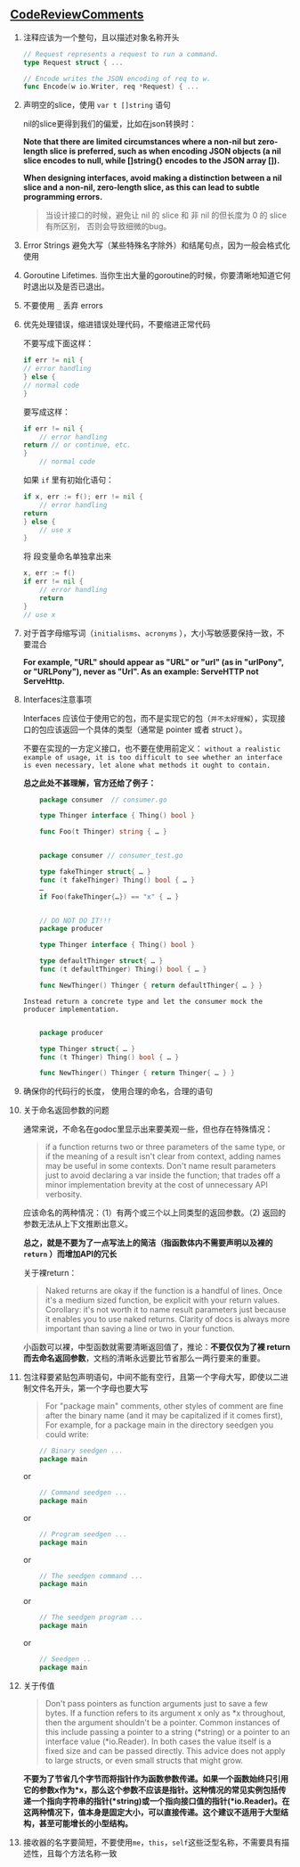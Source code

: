 ## [CodeReviewComments](https://github.com/golang/go/wiki/CodeReviewComments)

1. 注释应该为一个整句，且以描述对象名称开头

    ```go
    // Request represents a request to run a command.
    type Request struct { ...

    // Encode writes the JSON encoding of req to w.
    func Encode(w io.Writer, req *Request) { ...

    ```

2. 声明空的slice，使用 `var t []string` 语句

    nil的slice更得到我们的偏爱，比如在json转换时：

    **Note that there are limited circumstances where a non-nil but zero-length slice is preferred, such as when encoding JSON objects (a nil slice encodes to null, while []string{} encodes to the JSON array []).**

    **When designing interfaces, avoid making a distinction between a nil slice and a non-nil, zero-length slice, as this can lead to subtle programming errors.**

    > 当设计接口的时候，避免让 nil 的 slice 和 非 nil 的但长度为 0 的 slice 有所区别， 否则会导致细微的bug。
    

3. Error Strings 避免大写（某些特殊名字除外）和结尾句点，因为一般会格式化使用

4. Goroutine Lifetimes. 当你生出大量的goroutine的时候，你要清晰地知道它何时退出以及是否已退出。

5. 不要使用 `_` 丢弃 errors

6. 优先处理错误，缩进错误处理代码，不要缩进正常代码

    不要写成下面这样：
    ```go
    if err != nil {
	// error handling
    } else {
	// normal code
    }
    ```

    要写成这样：

    ```go
    if err != nil {
	    // error handling
	return // or continue, etc.
    }
        // normal code
    ```

    如果 `if` 里有初始化语句：

    ```go
    if x, err := f(); err != nil {
	    // error handling
	return
    } else {
	    // use x
    }
    ```
    将 段变量命名单独拿出来

    ```go
    x, err := f()
    if err != nil {
	    // error handling
	    return
    }
    // use x
    ```

7. 对于首字母缩写词（`initialisms`、`acronyms` ），大小写敏感要保持一致，不要混合

    **For example, "URL" should appear as "URL" or "url" (as in "urlPony", or "URLPony"), never as "Url". As an example: ServeHTTP not ServeHttp.**

8. Interfaces注意事项

    Interfaces 应该位于使用它的包，而不是实现它的包（`并不太好理解`），实现接口的包应该返回一个具体的类型（通常是 pointer 或者 struct ）。

    不要在实现的一方定义接口，也不要在使用前定义： `without a realistic example of usage, it is too difficult to see whether an interface is even necessary, let alone what methods it ought to contain.`

    **总之此处不甚理解，官方还给了例子：**

    ```go
        package consumer  // consumer.go

        type Thinger interface { Thing() bool }

        func Foo(t Thinger) string { … }


        package consumer // consumer_test.go

        type fakeThinger struct{ … }
        func (t fakeThinger) Thing() bool { … }
        …
        if Foo(fakeThinger{…}) == "x" { … }


        // DO NOT DO IT!!!
        package producer

        type Thinger interface { Thing() bool }

        type defaultThinger struct{ … }
        func (t defaultThinger) Thing() bool { … }

        func NewThinger() Thinger { return defaultThinger{ … } }
    ```
    `Instead return a concrete type and let the consumer mock the producer implementation.`

    ```go

        package producer

        type Thinger struct{ … }
        func (t Thinger) Thing() bool { … }

        func NewThinger() Thinger { return Thinger{ … } }
    ```

8. 确保你的代码行的长度， 使用合理的命名，合理的语句

9. 关于命名返回参数的问题

    通常来说，不命名在godoc里显示出来要美观一些，但也存在特殊情况：

    > if a function returns two or three parameters of the same type, or if the meaning of a result isn't clear from context, adding names may be useful in some contexts. Don't name result parameters just to avoid declaring a var inside the function; that trades off a minor implementation brevity at the cost of unnecessary API verbosity.

    应该命名的两种情况：（1）有两个或三个以上同类型的返回参数。（2) 返回的参数无法从上下文推断出意义。

    **总之，就是不要为了一点写法上的简洁（指函数体内不需要声明以及裸的 `return` ）而增加API的冗长**

    关于裸return：

    > Naked returns are okay if the function is a handful of lines. Once it's a medium sized function, be explicit with your return values. Corollary: it's not worth it to name result parameters just because it enables you to use naked returns. Clarity of docs is always more important than saving a line or two in your function.

    小函数可以裸，中型函数就需要清晰返回值了，推论：**不要仅仅为了裸 return 而去命名返回参数**，文档的清晰永远要比节省那么一两行要来的重要。

10. 包注释要紧贴包声明语句，中间不能有空行，且第一个字母大写，即使以二进制文件名开头，第一个字母也要大写

    > For "package main" comments, other styles of comment are fine after the binary name (and it may be capitalized if it comes first), For example, for a package main in the directory seedgen you could write:

    ```go
        // Binary seedgen ...
        package main
    ```
    or
    ```go
        // Command seedgen ...
        package main
    ```
    or
    ```go
        // Program seedgen ...
        package main
    ```
    or
    ```go
        // The seedgen command ...
        package main
    ```
    or
    ```go
        // The seedgen program ...
        package main
    ```
    or
    ```go
        // Seedgen ..
        package main
    ```

11. 关于传值

    > Don't pass pointers as function arguments just to save a few bytes. If a function refers to its argument x only as *x throughout, then the argument shouldn't be a pointer. Common instances of this include passing a pointer to a string (*string) or a pointer to an interface value (*io.Reader). In both cases the value itself is a fixed size and can be passed directly. This advice does not apply to large structs, or even small structs that might grow.

    **不要为了节省几个字节而将指针作为函数参数传递。如果一个函数始终只引用它的参数x作为\*x，那么这个参数不应该是指针。这种情况的常见实例包括传递一个指向字符串的指针(\*string)或一个指向接口值的指针(\*io.Reader)。在这两种情况下，值本身是固定大小，可以直接传递。这个建议不适用于大型结构，甚至可能增长的小型结构。**

12. 接收器的名字要简短，不要使用`me`，`this`，`self`这些泛型名称，不需要具有描述性，且每个方法名称一致